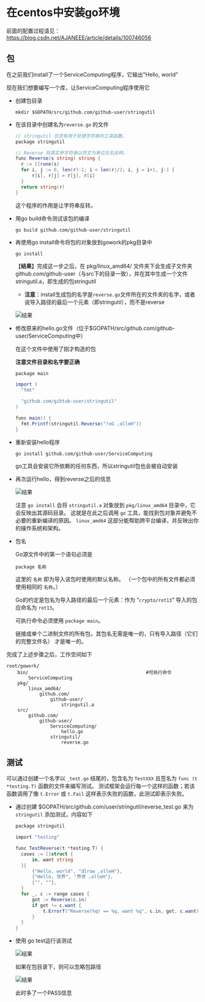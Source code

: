 # 在centos中安装go环境

前面的配置过程请见：https://blog.csdn.net/AJANEEE/article/details/100746056



## 包

在之前我们install了一个ServiceComputing程序，它输出"Hello, world"

现在我们想要编写一个库，让ServiceComputing程序使用它

- 创建包目录

  ```
  mkdir $GOPATH/src/github.com/github-user/stringutil
  ```

  

- 在该目录中创建名为`reverse.go` 的文件

  ```csharp
  // stringutil 包含有用于处理字符串的工具函数。
  package stringutil
  
  // Reverse 将其实参字符串以符文为单位左右反转。
  func Reverse(s string) string {
  	r := []rune(s)
  	for i, j := 0, len(r)-1; i < len(r)/2; i, j = i+1, j-1 {
  		r[i], r[j] = r[j], r[i]
  	}
  	return string(r)
  }
  ```

  这个程序的作用是让字符串反转。

- 用go build命令测试该包的编译

  ```
  go build github.com/github-user/stringutil
  ```

- 再使用go install命令将包的对象放到gowork的pkg目录中

  ```
  go install
  ```

  【**结果**】完成这一步之后，在 pkg/linux_amd64/ 文件夹下会生成子文件夹 github.com/github-user（与src下的目录一致），并在其中生成一个文件stringutil.a，即生成的包stringutil

  - **注意**：install生成包的名字是`reverse.go`文件所在的文件夹的名字，或者说导入路径的最后一个元素（即stringutil），而不是reverse

  ![结果](C:\Users\LENOVO\AppData\Roaming\Typora\typora-user-images\1568252389925.png)

- 修改原来的hello.go文件（位于$GOPATH/src/github.com/github-user/ServiceComputing中）

  在这个文件中使用了刚才构造的包

  **注意文件目录和名字要正确**

  ```csharp
  package main
  
  import (
  	"fmt"
  
  	"github.com/gihtub-user/stringutil"
  )
  
  func main() {
  	fmt.Printf(stringutil.Reverse("!oG ,olleH"))
  }
  ```

- 重新安装hello程序

  ```
  go install github.com/github-user/ServiceComputing
  ```

  go工具会安装它所依赖的任何东西，所以stringutil包也会被自动安装

- 再次运行hello，得到reverse之后的信息

  ![结果](C:\Users\LENOVO\AppData\Roaming\Typora\typora-user-images\1568263552395.png)

  注意 `go install` 会将 `stringutil.a` 对象放到 `pkg/linux_amd64` 目录中，它会反映出其源码目录。 这就是在此之后调用 `go` 工具，能找到包对象并避免不必要的重新编译的原因。 `linux_amd64` 这部分能帮助跨平台编译，并反映出你的操作系统和架构。

- 包名

  Go源文件中的第一个语句必须是

  ```
  package 名称
  ```

  这里的 `名称` 即为导入该包时使用的默认名称。 （一个包中的所有文件都必须使用相同的 `名称`。）

  Go的约定是包名为导入路径的最后一个元素：作为 “`crypto/rot13`” 导入的包应命名为 `rot13`。

  可执行命令必须使用 `package main`。

  链接成单个二进制文件的所有包，其包名无需是唯一的，只有导入路径（它们的完整文件名） 才是唯一的。

完成了上述步骤之后，工作空间如下

```
root/gowork/
	bin/                                           #可执行命令
		ServiceComputing
	pkg/
		linux_amd64/          
			github.com/
				github-user/
					stringutil.a
	src/
		github.com/
			github-user/
				ServiceComputing/
					hello.go
				stringutil/
					reverse.go
```



## 测试

可以通过创建一个名字以 `_test.go` 结尾的，包含名为 `TestXXX` 且签名为 `func (t *testing.T)` 函数的文件来编写测试。 测试框架会运行每一个这样的函数；若该函数调用了像 `t.Error` 或 `t.Fail` 这样表示失败的函数，此测试即表示失败。

- 通过创建 $GOPATH/src/github.com/user/stringutil/reverse_test.go 来为 `stringutil` 添加测试，内容如下

  ```csharp
  package stringutil
  
  import "testing"
  
  func TestReverse(t *testing.T) {
  	cases := []struct {
  		in, want string
  	}{
  		{"Hello, world", "dlrow ,olleH"},
  		{"Hello, 世界", "界世 ,olleH"},
  		{"", ""},
  	}
  	for _, c := range cases {
  		got := Reverse(c.in)
  		if got != c.want {
  			t.Errorf("Reverse(%q) == %q, want %q", c.in, got, c.want)
  		}
  	}
  }
  ```

- 使用 go test运行该测试

  ![结果](C:\Users\LENOVO\AppData\Roaming\Typora\typora-user-images\1568264100117.png)

  如果在包目录下，则可以忽略包路径

  ![结果](C:\Users\LENOVO\AppData\Roaming\Typora\typora-user-images\1568264129236.png)

  此时多了一个PASS信息

